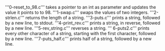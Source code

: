 '''0-reset_to_98.c''' takes a pointer to an int as parameter and updates the value it points to to 98.
'''1-swap.c''' swaps the values of two integers.
'''2-strlen.c''' returns the length of a string.
'''3-puts.c''' prints a string, followed by a new line, to stdout.
'''4-print_rev.c''' prints a string, in reverse, followed by a new line.
'''5-rev_string.c''' reverses a string.
''' 6-puts2.c''' prints every other character of a string, starting with the first character, followed by a new line.
'''7-puts_half.c''' prints half of a string, followed by a new line.
